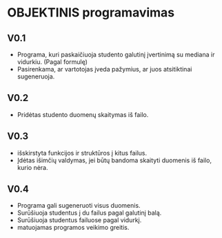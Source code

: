 # OBJEKTINIS programavimas
## V0.1

- Programa, kuri paskaičiuoja studento galutinį įvertinimą su mediana ir vidurkiu. (Pagal formulę)
- Pasirenkama, ar vartotojas įveda pažymius, ar juos atsitiktinai sugeneruoja.

## V0.2

- Pridėtas studento duomenų skaitymas iš failo.

## V0.3

- išskirstyta funkcijos ir struktūros į kitus failus.
- Įdėtas išimčių valdymas, jei būtų bandoma skaityti duomenis iš failo, kurio nėra.

## V0.4

- Programa gali sugeneruoti visus duomenis.
- Surūšiuoja studentus į du failus pagal galutinį balą.
- Surūšiuoja studentus failuose pagal vidurkį.
- matuojamas programos veikimo greitis.
